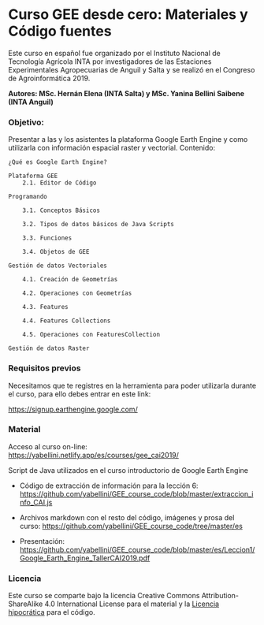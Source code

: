 # Curso GEE desde cero: Materiales y Código fuentes

Este curso en español fue organizado por el Instituto Nacional de Tecnología Agrícola INTA por investigadores de las Estaciones Experimentales Agropecuarias de Anguil y Salta y se realizó en el Congreso de Agroinformática 2019.

**Autores: MSc. Hernán Elena (INTA Salta) y MSc. Yanina Bellini Saibene (INTA Anguil)**

### Objetivo:

Presentar a las y los asistentes la plataforma Google Earth Engine y como utilizarla con información espacial raster y vectorial.
Contenido:

    ¿Qué es Google Earth Engine?

    Plataforma GEE
        2.1. Editor de Código

    Programando

        3.1. Conceptos Básicos

        3.2. Tipos de datos básicos de Java Scripts

        3.3. Funciones

        3.4. Objetos de GEE

    Gestión de datos Vectoriales

        4.1. Creación de Geometrías

        4.2. Operaciones con Geometrías

        4.3. Features

        4.4. Features Collections

        4.5. Operaciones con FeaturesCollection

    Gestión de datos Raster

### Requisitos previos

Necesitamos que te registres en la herramienta para poder utilizarla durante el curso, para ello debes entrar en este link:

https://signup.earthengine.google.com/


### Material

Acceso al curso on-line: https://yabellini.netlify.app/es/courses/gee_cai2019/

Script de Java utilizados en el curso introductorio de Google Earth Engine

- Código de extracción de información para la lección 6: https://github.com/yabellini/GEE_course_code/blob/master/extraccion_info_CAI.js

- Archivos markdown con el resto del código, imágenes y prosa del curso: https://github.com/yabellini/GEE_course_code/tree/master/es

- Presentación: https://github.com/yabellini/GEE_course_code/blob/master/es/Leccion1/Google_Earth_Engine_TallerCAI2019.pdf

### Licencia

Este curso se comparte bajo la licencia Creative Commons Attribution-ShareAlike 4.0 International License para el material y la [Licencia hipocrática](https://firstdonoharm.dev/) para el código.
